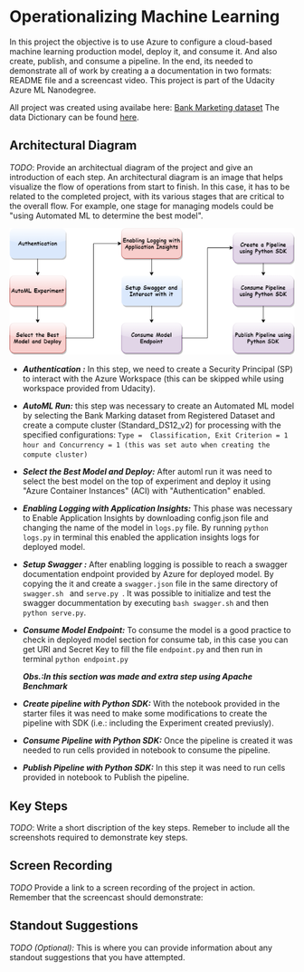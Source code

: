 # Operationalizing Machine Learning

In this project the objective is to use Azure to configure a cloud-based machine learning production model, deploy it, and consume it. And also create, publish, and consume a pipeline. In the end, its needed to demonstrate all of work by creating a a documentation in two formats: README file and a screencast video. This project is part of the Udacity Azure ML Nanodegree. 

All project was created using availabe here:  [Bank Marketing dataset](https://automlsamplenotebookdata.blob.core.windows.net/automl-sample-notebook-data/bankmarketing_train.csv)
The data Dictionary can be found [here](https://archive.ics.uci.edu/ml/datasets/bank+marketing).

## Architectural Diagram
*TODO*: Provide an architectual diagram of the project and give an introduction of each step. An architectural diagram is an image that helps visualize the flow of operations from start to finish. In this case, it has to be related to the completed project, with its various stages that are critical to the overall flow. For example, one stage for managing models could be "using Automated ML to determine the best model". 

<p align="center">
  <img src="https://github.com/Gutelvam/Operationalizing-Macine-Learning/blob/readme/img/fluxograma.png?raw=true" alt="Architect Diagram"/>
</p>


- ***Authentication :*** In this step, we need to create a Security Principal (SP) to interact with the Azure Workspace (this can be skipped while using workspace provided from Udacity).

- ***AutoML Run:*** this step was necessary to create an Automated ML model by selecting the Bank Marking dataset from Registered Dataset and create a compute cluster (Standard_DS12_v2) for processing with the specified configurations: `Type =  Classification, Exit Criterion = 1 hour and Concurrency = 1 (this was set auto when creating the compute cluster)`

- ***Select the Best Model and Deploy:*** After automl run it was need to select the best model on the top of experiment and deploy it  using "Azure Container Instances" (ACI) with  "Authentication" enabled.

- ***Enabling Logging with Application Insights:*** This phase was necessary to Enable Application Insights by downloading config.json file and changing the name of the model in `logs.py` file. By  running `python logs.py` in terminal  this enabled the application insights logs for deployed model.

- ***Setup Swagger :*** After enabling logging is possible to reach a swagger documentation endpoint provided by Azure for deployed model. By copying the it and create a `swagger.json` file in the same directory of `swagger.sh ` and `serve.py `. It was possible to initialize and test the swagger docummentation by executing `bash swagger.sh` and then `python serve.py`.

- ***Consume Model Endpoint:*** To consume the model is a good practice to check in deployed model section for consume tab, in this case you can get URI and Secret Key to fill the file `endpoint.py` and then run in terminal `python endpoint.py` 

    ***Obs.:In this section was made and extra step using Apache Benchmark*** 

- ***Create pipeline with Python SDK:*** With the notebook provided in the starter files it was need to make some modifications to create the pipeline with SDK (i.e.: including the Experiment created previusly).

- ***Consume Pipeline with Python SDK:*** Once the pipeline is created it was needed to run cells provided in notebook to consume the pipeline.

- ***Publish Pipeline with Python SDK:*** In this step it was need to run cells provided in notebook to Publish the pipeline.


## Key Steps
*TODO*: Write a short discription of the key steps. Remeber to include all the screenshots required to demonstrate key steps. 

## Screen Recording
*TODO* Provide a link to a screen recording of the project in action. Remember that the screencast should demonstrate:

## Standout Suggestions
*TODO (Optional):* This is where you can provide information about any standout suggestions that you have attempted.
